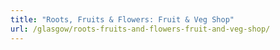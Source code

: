 ```yaml
---
title: "Roots, Fruits & Flowers: Fruit & Veg Shop"
url: /glasgow/roots-fruits-and-flowers-fruit-and-veg-shop/
---
```

